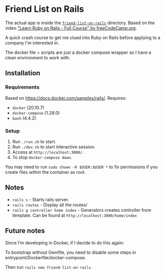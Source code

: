 # Friend List on Rails

The actual app is inside the [`friend-list-on-rails`](./friend-list-on-rails) directory. Based on the video ["Learn Ruby on Rails - Full Course" by  freeCodeCamp.org](https://www.youtube.com/watch?v=fmyvWz5TUWg).

A quick crash course to get me clued into Ruby on Rails before applying to a company I'm interested in.

The docker file + scripts are just a docker compose wrapper so I have a clean environment to work with.

## Installation

### Requirements

Based on https://docs.docker.com/samples/rails/. Requires:

* `docker` (20.10.7)
* `docker-compose` (1.28.0)
* `bash` (4.4.2)

### Setup

1. Run `./run.sh` to start.
1. Run `./dev.sh` to start interactive session.
1. Access at `http://localhost:3000/`.
1. To stop `docker-compose down`.

You may need to run `sudo chown -R $USER:$USER *` to fix permissions if you create files within the container as root.

## Notes

* `rails s` - Starts rails server.
* `rails routes` - Display all the routes/
* `rails g controller home index` - Generators creates controller from template. Can be found at `http://localhost:3000/home/index`

## Future notes

Since I'm developing in Docker, if I decide to do this again:

To bootstrap without Gemfile, you need to disable some steps in entrypoint/Dockerfile/docker-compose.

Then run `rails new friend-list-on-rails`.

